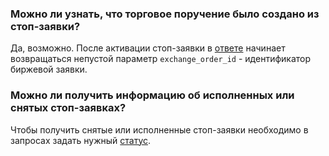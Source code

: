 ### Можно ли узнать, что торговое поручение было создано из стоп-заявки?

Да, возможно. После активации стоп-заявки в [ответе](/investAPI/stoporders/#stoporder) начинает возвращаться непустой параметр `exchange_order_id` - идентификатор биржевой заявки.

### Можно ли получить информацию об исполненных или снятых стоп-заявках? 

Чтобы получить снятые или исполненные стоп-заявки необходимо в запросах задать нужный [статус](/investAPI/stoporders/#stoporderstatusoption).